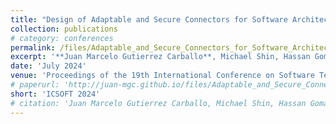 ```yaml
---
title: "Design of Adaptable and Secure Connectors for Software Architectures"
collection: publications
# category: conferences
permalink: /files/Adaptable_and_Secure_Connectors_for_Software_Architectures.pdf
excerpt: '**Juan Marcelo Gutierrez Carballo**, Michael Shin, Hassan Gomaa'
date: 'July 2024'
venue: 'Proceedings of the 19th International Conference on Software Technologies'
# paperurl: 'http://juan-mgc.github.io/files/Adaptable_and_Secure_Connectors_for_Software_Architectures.pdf'
short: 'ICSOFT 2024'
# citation: 'Juan Marcelo Gutierrez Carballo, Michael Shin, Hassan Gomaa'
---
```

